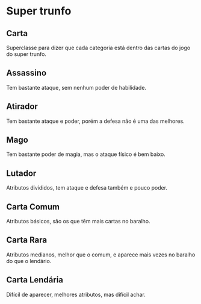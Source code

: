 # Super trunfo

## Carta
Superclasse para dizer que cada categoria está dentro das cartas do jogo do super trunfo.

## Assassino
Tem bastante ataque, sem nenhum poder de habilidade.

## Atirador
Tem bastante ataque e poder, porém a defesa não é uma das melhores.

## Mago
Tem bastante poder de magia, mas o ataque físico é bem baixo.

## Lutador
Atributos divididos, tem ataque e defesa também e pouco poder.

## Carta Comum
Atributos básicos, são os que têm mais cartas no baralho.

## Carta Rara
Atributos medianos, melhor que o comum, e aparece mais vezes no baralho do que o lendário.

## Carta Lendária
Difícil de aparecer, melhores atributos, mas difícil achar.

